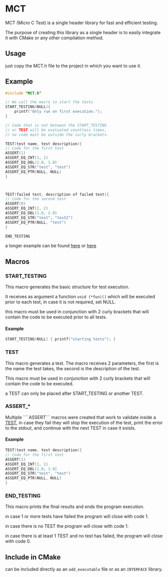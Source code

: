 # MCT

MCT (Micro C Test) is a single header library for fast and efficient testing.

The purpose of creating this library as a single header is to easily integrate it with CMake or any other compilation
method.

## Usage

just copy the MCT.h file to the project in which you want to use it.

## Example

```C
#include "MCT.h"

// We call the macro to start the tests
START_TESTING(NULL){
    printf("Only run on first execution.");
}

// Code that is not between the START_TESTING
// or TEST will be evaluated countless times,
// no code must be outside the curly brackets.

TEST(test name, test description){
// Code for the first test
ASSERT(1)
ASSERT_EQ_INT(1, 1)
ASSERT_EQ_DBL(1.0, 1.0)
ASSERT_EQ_STR("test", "test")
ASSERT_EQ_PTR(NULL, NULL)
}



TEST(failed test, description of failed test){
// Code for the second test
ASSERT(0)
ASSERT_EQ_INT(1, 2)
ASSERT_EQ_DBL(1.0, 2.0)
ASSERT_EQ_STR("test", "test2")
ASSERT_EQ_PTR(NULL, "test")
}

END_TESTING
```

a longer example can be found [here](https://github.com/ctronp/EfficientDataStructures/tree/dev/tests)
or [here](/test.c)

## Macros

### START_TESTING

This macro generates the basic structure for test execution.

It receives as argument a function ```void (*fun)()``` which will be executed prior to each test, in case it is not
required, set NULL.

this macro must be used in conjunction with 2 curly brackets that will contain the code to be executed prior to
all tests.

#### Example

```C
START_TESTING(NULL) { printf("starting tests"); }
```

### TEST

This macro generates a test. The macro receives 2 parameters, the first is the name the test takes, the second is the
description of the test.

This macro must be used in conjunction with 2 curly brackets that will contain the code to be executed.

a TEST can only be placed after START_TESTING or another TEST.

### ASSERT_*

Multiple ````ASSERT``` macros were created that work to validate inside a [TEST](TEST), in case they fail they will stop
the execution of the test, print the error to the stdout, and continue with the next TEST in case it exists.

#### Example

```C
TEST(test name, test description){
// Code for the first test
ASSERT(1)
ASSERT_EQ_INT(1, 1)
ASSERT_EQ_DBL(1.0, 1.0)
ASSERT_EQ_STR("test", "test")
ASSERT_EQ_PTR(NULL, NULL)
}
```

### END_TESTING

This macro prints the final results and ends the program execution.

in case 1 or more tests have failed the program will close with code 1.

in case there is no TEST the program will close with code 1.

in case there is at least 1 TEST and no test has failed, the program will close with code 0.

## Include in CMake

can be included directly as an ``add_executable`` file or as an ``INTERFACE`` library.
